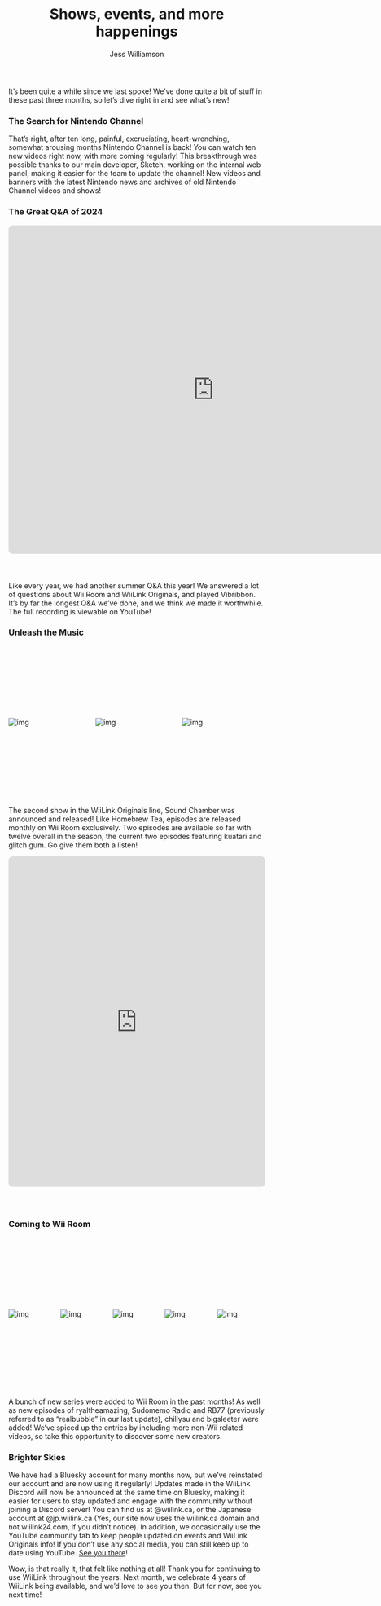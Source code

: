 ﻿---
title: Shows, events, and more happenings
author: Jess Williamson
authImage: /img/jess.webp
authDesc: They/She | Japanese | Possibly the worst hire by WiiLink, that nobody can get rid of.
authTitle: Translator/Video Producer
pubDate: 2024-11-25
description: It's an explosion of new announcements here at WiiLink!
heroImage: /img/nov25.png
---

It’s been quite a while since we last spoke! We’ve done quite a bit of stuff in these past three months, so let’s dive right in and see what’s new!

### The Search for Nintendo Channel

That’s right, after ten long, painful, excruciating, heart-wrenching, somewhat arousing months Nintendo Channel is back! You can watch ten new videos right now, with more coming regularly! This breakthrough was possible thanks to our main developer, Sketch, working on the internal web panel, making it easier for the team to update the channel! New videos and banners with the latest Nintendo news and archives of old Nintendo Channel videos and shows!

### The Great Q&A of 2024

<iframe width="806" height="645" src="https://www.youtube.com/embed/WTmamEVk6ts" title="WiiLink August 2024 Q&amp;A Panel" frameborder="0" allow="accelerometer; autoplay; clipboard-write; encrypted-media; gyroscope; picture-in-picture; web-share" referrerpolicy="strict-origin-when-cross-origin" style="border-radius:8px; margin-bottom:40px;" allowfullscreen></iframe>

Like every year, we had another summer Q&A this year! We answered a lot of questions about Wii Room and WiiLink Originals, and played Vibribbon. It’s by far the longest Q&A we’ve done, and we think we made it worthwhile. The full recording is viewable on YouTube!

### Unleash the Music

<div class="blogimgcontainer" style="width:100%; display:flex; flex-direction:row; align-items:center; gap:8px; height:300px; transition: 0.2s ease; position:relative;">

![img](/img/soundchamber.png)

![img](/img/soundchamber2.png)

![img](/img/soundchamber3.png)

</div>

The second show in the WiiLink Originals line, Sound Chamber was announced and released! Like Homebrew Tea, episodes are released monthly on Wii Room exclusively. Two episodes are available so far with twelve overall in the season, the current two episodes featuring kuatari and glitch gum. Go give them both a listen!

<iframe width="100%" height="649" src="https://www.youtube.com/embed/w1P9fnpS59k" title="This is WiiLink Originals" frameborder="0" allow="accelerometer; autoplay; clipboard-write; encrypted-media; gyroscope; picture-in-picture; web-share" referrerpolicy="strict-origin-when-cross-origin"
style="border-radius:8px; margin-bottom:40px;" allowfullscreen></iframe>

### Coming to Wii Room

<div class="blogimgcontainer" style="width:100%; display:flex; flex-direction:row; align-items:center; gap:8px; height:300px; transition: 0.2s ease; position:relative;">

![img](/img/soundchamber.png)

![img](/img/pineapplenews.jpg)

![img](/img/chillysu.png)

![img](/img/fami.png)

![img](/img/sudomemoradio.png)

</div>

<style>
    .blogimgcontainer p:hover {
        width: 200% !important;
        transition: 0.2s ease !important;
    }

    .blogimgcontainer p {
        width: 100%;
        transition: 0.2s ease !important;
    }
</style>

A bunch of new series were added to Wii Room in the past months! As well as new episodes of ryaltheamazing, Sudomemo Radio and RB77 (previously referred to as “realbubble” in our last update), chillysu and bigsleeter were added! We’ve spiced up the entries by including more non-Wii related videos, so take this opportunity to discover some new creators.

### Brighter Skies

We have had a Bluesky account for many months now, but we’ve reinstated our account and are now using it regularly! Updates made in the WiiLink Discord will now be announced at the same time on Bluesky, making it easier for users to stay updated and engage with the community without joining a Discord server! You can find us at @wiilink.ca, or the Japanese account at @jp.wiilink.ca (Yes, our site now uses the wiilink.ca domain and not wiilink24.com, if you didn’t notice). In addition, we occasionally use the YouTube community tab to keep people updated on events and WiiLink Originals info! If you don’t use any social media, you can still keep up to date using YouTube. [See you there](https://bsky.app/profile/wiilink24.com)!

  
  

Wow, is that really it, that felt like nothing at all! Thank you for continuing to use WiiLink throughout the years. Next month, we celebrate 4 years of WiiLink being available, and we’d love to see you then. But for now, see you next time!
